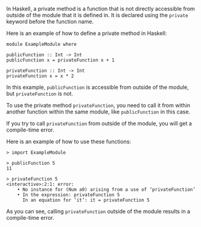 In Haskell, a private method is a function that is not directly accessible from outside of the module that it is defined in. It is declared using the `private` keyword before the function name.

Here is an example of how to define a private method in Haskell:

```
module ExampleModule where

publicFunction :: Int -> Int
publicFunction x = privateFunction x + 1

privateFunction :: Int -> Int
privateFunction x = x * 2
```

In this example, `publicFunction` is accessible from outside of the module, but `privateFunction` is not.

To use the private method `privateFunction`, you need to call it from within another function within the same module, like `publicFunction` in this case.

If you try to call `privateFunction` from outside of the module, you will get a compile-time error.

Here is an example of how to use these functions:

```
> import ExampleModule

> publicFunction 5
11

> privateFunction 5
<interactive>:2:1: error:
    • No instance for (Num a0) arising from a use of ‘privateFunction’
    • In the expression: privateFunction 5
      In an equation for ‘it’: it = privateFunction 5
``` 

As you can see, calling `privateFunction` outside of the module results in a compile-time error.